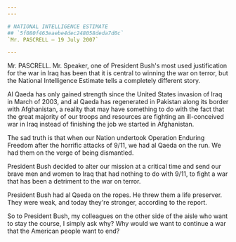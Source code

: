 ```yaml
---
---

# NATIONAL INTELLIGENCE ESTIMATE
## `5f080f463eaebe4dec248058deda7d0c`
`Mr. PASCRELL — 19 July 2007`

---
```



Mr. PASCRELL. Mr. Speaker, one of President Bush's most used 
justification for the war in Iraq has been that it is central to 
winning the war on terror, but the National Intelligence Estimate tells 
a completely different story.

Al Qaeda has only gained strength since the United States invasion of 
Iraq in March of 2003, and al Qaeda has regenerated in Pakistan along 
its border with Afghanistan, a reality that may have something to do 
with the fact that the great majority of our troops and resources are 
fighting an ill-conceived war in Iraq instead of finishing the job we 
started in Afghanistan.

The sad truth is that when our Nation undertook Operation Enduring 
Freedom after the horrific attacks of 
9/11, we had al Qaeda on the run. We had them on the verge of being 
dismantled.

President Bush decided to alter our mission at a critical time and 
send our brave men and women to Iraq that had nothing to do with 9/11, 
to fight a war that has been a detriment to the war on terror.

President Bush had al Qaeda on the ropes. He threw them a life 
preserver. They were weak, and today they're stronger, according to the 
report.

So to President Bush, my colleagues on the other side of the aisle 
who want to stay the course, I simply ask why? Why would we want to 
continue a war that the American people want to end?
